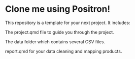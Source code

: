 # Clone me using Positron!
This repository is a template for your next project. It includes:

The project.qmd file to guide you through the project.

The data folder which contains several CSV files.

report.qmd for your data cleaning and mapping products.
